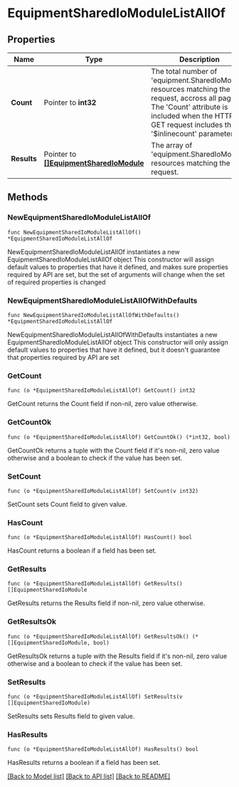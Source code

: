# EquipmentSharedIoModuleListAllOf

## Properties

Name | Type | Description | Notes
------------ | ------------- | ------------- | -------------
**Count** | Pointer to **int32** | The total number of &#39;equipment.SharedIoModule&#39; resources matching the request, accross all pages. The &#39;Count&#39; attribute is included when the HTTP GET request includes the &#39;$inlinecount&#39; parameter. | [optional] 
**Results** | Pointer to [**[]EquipmentSharedIoModule**](equipment.SharedIoModule.md) | The array of &#39;equipment.SharedIoModule&#39; resources matching the request. | [optional] 

## Methods

### NewEquipmentSharedIoModuleListAllOf

`func NewEquipmentSharedIoModuleListAllOf() *EquipmentSharedIoModuleListAllOf`

NewEquipmentSharedIoModuleListAllOf instantiates a new EquipmentSharedIoModuleListAllOf object
This constructor will assign default values to properties that have it defined,
and makes sure properties required by API are set, but the set of arguments
will change when the set of required properties is changed

### NewEquipmentSharedIoModuleListAllOfWithDefaults

`func NewEquipmentSharedIoModuleListAllOfWithDefaults() *EquipmentSharedIoModuleListAllOf`

NewEquipmentSharedIoModuleListAllOfWithDefaults instantiates a new EquipmentSharedIoModuleListAllOf object
This constructor will only assign default values to properties that have it defined,
but it doesn't guarantee that properties required by API are set

### GetCount

`func (o *EquipmentSharedIoModuleListAllOf) GetCount() int32`

GetCount returns the Count field if non-nil, zero value otherwise.

### GetCountOk

`func (o *EquipmentSharedIoModuleListAllOf) GetCountOk() (*int32, bool)`

GetCountOk returns a tuple with the Count field if it's non-nil, zero value otherwise
and a boolean to check if the value has been set.

### SetCount

`func (o *EquipmentSharedIoModuleListAllOf) SetCount(v int32)`

SetCount sets Count field to given value.

### HasCount

`func (o *EquipmentSharedIoModuleListAllOf) HasCount() bool`

HasCount returns a boolean if a field has been set.

### GetResults

`func (o *EquipmentSharedIoModuleListAllOf) GetResults() []EquipmentSharedIoModule`

GetResults returns the Results field if non-nil, zero value otherwise.

### GetResultsOk

`func (o *EquipmentSharedIoModuleListAllOf) GetResultsOk() (*[]EquipmentSharedIoModule, bool)`

GetResultsOk returns a tuple with the Results field if it's non-nil, zero value otherwise
and a boolean to check if the value has been set.

### SetResults

`func (o *EquipmentSharedIoModuleListAllOf) SetResults(v []EquipmentSharedIoModule)`

SetResults sets Results field to given value.

### HasResults

`func (o *EquipmentSharedIoModuleListAllOf) HasResults() bool`

HasResults returns a boolean if a field has been set.


[[Back to Model list]](../README.md#documentation-for-models) [[Back to API list]](../README.md#documentation-for-api-endpoints) [[Back to README]](../README.md)


